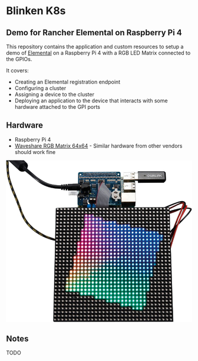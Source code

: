 # Blinken K8s

## Demo for Rancher Elemental on Raspberry Pi 4

This repository contains the application and custom resources to setup a demo of [Elemental](https://elemental.docs.rancher.com/) on a Raspberry Pi 4 with a RGB LED Matrix connected to the GPIOs.

It covers:

- Creating an Elemental registration endpoint
- Configuring a cluster
- Assigning a device to the cluster
- Deploying an application to the device that interacts with some hardware attached to the GPI ports

## Hardware

- Raspberry Pi 4
- [Waveshare RGB Matrix 64x64](https://www.waveshare.com/wiki/RGB-Matrix-P3-64x64) - Similar hardware from other vendors should work fine

![Hardware Setup](images/raspi-matrix.jpg)

## Notes

TODO